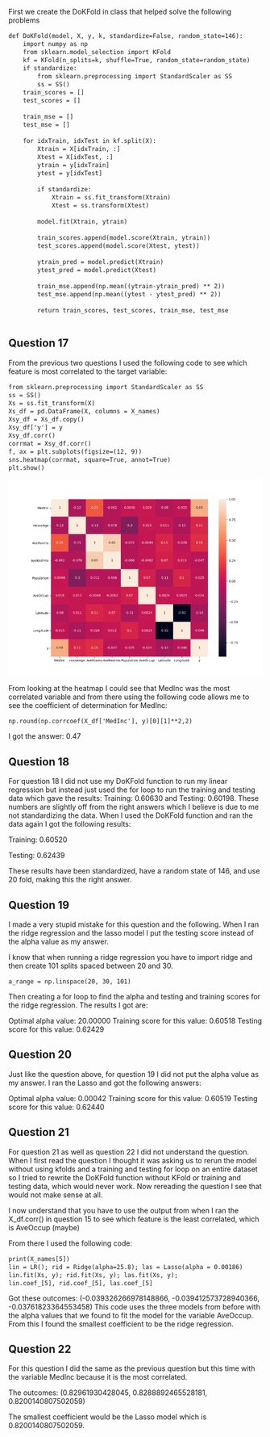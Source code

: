 First we create the DoKFold in class that helped solve the following problems

```
def DoKFold(model, X, y, k, standardize=False, random_state=146):
    import numpy as np
    from sklearn.model_selection import KFold
    kf = KFold(n_splits=k, shuffle=True, random_state=random_state)
    if standardize:
        from sklearn.preprocessing import StandardScaler as SS
        ss = SS()
    train_scores = []
    test_scores = []

    train_mse = []
    test_mse = []

    for idxTrain, idxTest in kf.split(X):
        Xtrain = X[idxTrain, :]
        Xtest = X[idxTest, :]
        ytrain = y[idxTrain]
        ytest = y[idxTest]

        if standardize:
            Xtrain = ss.fit_transform(Xtrain)
            Xtest = ss.transform(Xtest)

        model.fit(Xtrain, ytrain)

        train_scores.append(model.score(Xtrain, ytrain))
        test_scores.append(model.score(Xtest, ytest))

        ytrain_pred = model.predict(Xtrain)
        ytest_pred = model.predict(Xtest)

        train_mse.append(np.mean((ytrain-ytrain_pred) ** 2))
        test_mse.append(np.mean((ytest - ytest_pred) ** 2))

        return train_scores, test_scores, train_mse, test_mse
        
 ```

## Question 17 ##

From the previous two questions I used the following code to see which feature is most correlated to the target variable:

 ```
from sklearn.preprocessing import StandardScaler as SS
ss = SS()
Xs = ss.fit_transform(X)
Xs_df = pd.DataFrame(X, columns = X_names)
Xsy_df = Xs_df.copy()
Xsy_df['y'] = y
Xsy_df.corr()
corrmat = Xsy_df.corr()
f, ax = plt.subplots(figsize=(12, 9))
sns.heatmap(corrmat, square=True, annot=True)
plt.show()
 ```
 
![heatmap](heatmap_1.png)

From looking at the heatmap I could see that MedInc was the most correlated variable and from there using the following code allows me to see the coefficient of determination for MedInc:


 ```
 np.round(np.corrcoef(X_df['MedInc'], y)[0][1]**2,2)
  ```

I got the answer: 0.47


## Question 18 ##

For question 18 I did not use my DoKFold function to run my linear regression but instead just used the for loop to run the training and testing data which gave the results: Training: 0.60630 and Testing: 0.60198. These numbers are slightly off from the right answers which I believe is due to me not standardizing the data. When I used the DoKFold function and ran the data again I got the following results:

Training: 0.60520

Testing: 0.62439

These results have been standardized, have a random state of 146, and use 20 fold, making this the right answer.

## Question 19 ##

I made a very stupid mistake for this question and the following. When I ran the ridge regression and the lasso model I put the testing score instead of the alpha value as my answer. 

I know that when running a ridge regression you have to import ridge and then create 101 splits spaced between 20 and 30.

  ```
a_range = np.linspace(20, 30, 101)

  ```
Then creating a for loop to find the alpha and testing and training scores for the ridge regression. The results I got are: 

Optimal alpha value: 20.00000
Training score for this value: 0.60518
Testing score for this value: 0.62429


## Question 20 ##

Just like the question above, for question 19 I did not put the alpha value as my answer. I ran the Lasso and got the following answers:

Optimal alpha value: 0.00042
Training score for this value: 0.60519
Testing score for this value: 0.62440

## Question 21 ## 

For question 21 as well as question 22 I did not understand the question. When I first read the question I thought it was asking us to rerun the model without using kfolds and a training and testing for loop on an entire dataset so I tried to rewrite the DoKFold function without KFold or training and testing data, which would never work. Now rereading the question I see that would not make sense at all. 

I now understand that you have to use the output from when I ran the X_df.corr() in question 15 to see which feature is the least correlated, which is AveOccup (maybe)

From there I used the following code: 

  ```
print(X_names[5])
lin = LR(); rid = Ridge(alpha=25.8); las = Lasso(alpha = 0.00186)
lin.fit(Xs, y); rid.fit(Xs, y); las.fit(Xs, y);
lin.coef_[5], rid.coef_[5], las.coef_[5]
  ```

Got these outcomes: (-0.039326266978148866, -0.039412573728940366, -0.03761823364553458)
This code uses the three models from before with the alpha values that we found to fit the model for the variable AveOccup. From this I found the smallest coefficient to be the ridge regression. 


## Question 22 ##

For this question I did the same as the previous question but this time with the variable MedInc because it is the most correlated. 

The outcomes: (0.82961930428045, 0.8288892465528181, 0.8200140807502059)

The smallest coefficient would be the Lasso model which is 0.8200140807502059. 
